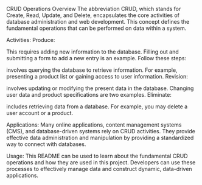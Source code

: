 CRUD Operations Overview
The abbreviation CRUD, which stands for Create, Read, Update, and Delete, encapsulates the core activities of database administration and web development. This concept defines the fundamental operations that can be performed on data within a system.

Activities: Produce:

This requires adding new information to the database.
Filling out and submitting a form to add a new entry is an example.
Follow these steps:

involves querying the database to retrieve information.
For example, presenting a product list or gaining access to user information.
Revision:

involves updating or modifying the present data in the database.
Changing user data and product specifications are two examples.
Eliminate:

includes retrieving data from a database.
For example, you may delete a user account or a product.

Applications:
Many online applications, content management systems (CMS), and database-driven systems rely on CRUD activities. They provide effective data administration and manipulation by providing a standardized way to connect with databases.

Usage: 
This README can be used to learn about the fundamental CRUD operations and how they are used in this project. Developers can use these processes to effectively manage data and construct dynamic, data-driven applications.

